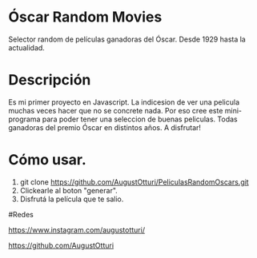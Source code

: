 # Óscar Random Movies

Selector random de películas ganadoras del Óscar. Desde 1929 hasta la actualidad.


# Descripción
Es mi primer proyecto en Javascript. La indicesion de ver una pelicula muchas veces hacer que no se concrete nada.
Por eso cree este mini-programa para poder tener una seleccion de buenas peliculas. Todas ganadoras del premio Óscar en distintos años.
A disfrutar!


# Cómo usar.
1) git clone https://github.com/AugustOtturi/PeliculasRandomOscars.git
3) Clickearle al boton "generar".
2) Disfrutá la película que te salio.

#Redes

https://www.instagram.com/augustotturi/


https://github.com/AugustOtturi


